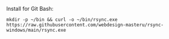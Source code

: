 Install for Git Bash:

```
mkdir -p ~/bin && curl -o ~/bin/rsync.exe https://raw.githubusercontent.com/webdesign-masteru/rsync-windows/main/rsync.exe
```
